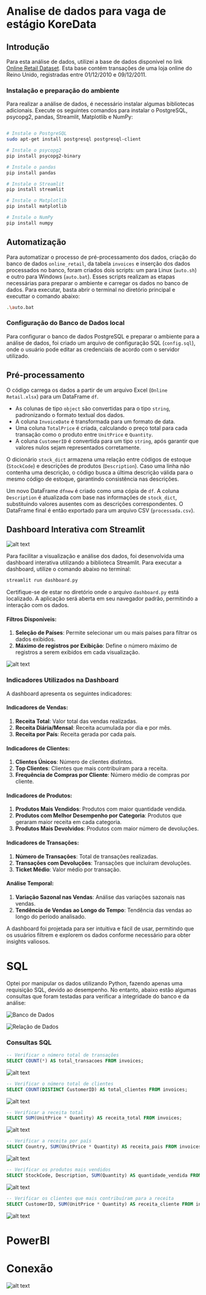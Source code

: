 # Analise de dados para vaga de estágio KoreData

## Introdução

Para esta análise de dados, utilizei a base de dados disponível no link [Online Retail Dataset](https://archive.ics.uci.edu/dataset/352/online+retail). Esta base contém transações de uma loja online do Reino Unido, registradas entre 01/12/2010 e 09/12/2011.

### Instalação e preparação do ambiente

Para realizar a análise de dados, é necessário instalar algumas bibliotecas adicionais. Execute os seguintes comandos para instalar o PostgreSQL, psycopg2, pandas, Streamlit, Matplotlib e NumPy:

```bash

# Instale o PostgreSQL
sudo apt-get install postgresql postgresql-client

# Instale o psycopg2
pip install psycopg2-binary

# Instale o pandas
pip install pandas

# Instale o Streamlit
pip install streamlit

# Instale o Matplotlib
pip install matplotlib

# Instale o NumPy
pip install numpy
```

## Automatização

Para automatizar o processo de pré-processamento dos dados, criação do banco de dados `online_retail`, da tabela `invoices` e inserção dos dados processados no banco, foram criados dois scripts: um para Linux (`auto.sh`) e outro para Windows (`auto.bat`). Esses scripts realizam as etapas necessárias para preparar o ambiente e carregar os dados no banco de dados.
Para executar, basta abrir o terminal no diretório principal e executtar o comando abaixo:

```bash
.\auto.bat
```

### Configuração do Banco de Dados local

Para configurar o banco de dados PostgreSQL e preparar o ambiente para a análise de dados, foi criado um arquivo de configuração SQL (`config.sql`), onde o usuário pode editar as credenciais de acordo com o servidor utilizado.

## Pré-processamento


O código carrega os dados a partir de um arquivo Excel (`Online Retail.xlsx`) para um DataFrame `df`.   
- As colunas de tipo `object` são convertidas para o tipo `string`, padronizando o formato textual dos dados.
- A coluna `InvoiceDate` é transformada para um formato de data.
- Uma coluna `TotalPrice` é criada, calculando o preço total para cada transação como o produto entre `UnitPrice` e `Quantity`.
- A coluna `CustomerID` é convertida para um tipo `string`, após garantir que valores nulos sejam representados corretamente.

O dicionário `stock_dict` armazena uma relação entre códigos de estoque (`StockCode`) e descrições de produtos (`Description`). Caso uma linha não contenha uma descrição, o código busca a última descrição válida para o mesmo código de estoque, garantindo consistência nas descrições.

Um novo DataFrame `dfnew` é criado como uma cópia de `df`. A coluna `Description` é atualizada com base nas informações de `stock_dict`, substituindo valores ausentes com as descrições correspondentes. O DataFrame final é então exportado para um arquivo CSV (`processada.csv`).

## Dashboard Interativa com Streamlit

![alt text](imagens/image.png)

Para facilitar a visualização e análise dos dados, foi desenvolvida uma dashboard interativa utilizando a biblioteca Streamlit. Para executar a dashboard, utilize o comando abaixo no terminal:

```bash
streamlit run dashboard.py
```
Certifique-se de estar no diretório onde o arquivo `dashboard.py` está localizado. A aplicação será aberta em seu navegador padrão, permitindo a interação com os dados.

#### Filtros Disponíveis:
1. **Seleção de Países**: Permite selecionar um ou mais países para filtrar os dados exibidos.
2. **Máximo de registros por Exibição**: Define o número máximo de registros a serem exibidos em cada visualização.

![alt text](imagens/image-1.png)

### Indicadores Utilizados na Dashboard

A dashboard apresenta os seguintes indicadores:

#### Indicadores de Vendas:
1. **Receita Total**: Valor total das vendas realizadas.
2. **Receita Diária/Mensal**: Receita acumulada por dia e por mês.
3. **Receita por País**: Receita gerada por cada país.

#### Indicadores de Clientes:
1. **Clientes Únicos**: Número de clientes distintos.
2. **Top Clientes**: Clientes que mais contribuíram para a receita.
3. **Frequência de Compras por Cliente**: Número médio de compras por cliente.

#### Indicadores de Produtos:
1. **Produtos Mais Vendidos**: Produtos com maior quantidade vendida.
2. **Produtos com Melhor Desempenho por Categoria**: Produtos que geraram maior receita em cada categoria.
3. **Produtos Mais Devolvidos**: Produtos com maior número de devoluções.

#### Indicadores de Transações:
1. **Número de Transações**: Total de transações realizadas.
2. **Transações com Devoluções**: Transações que incluíram devoluções.
3. **Ticket Médio**: Valor médio por transação.

#### Análise Temporal:
1. **Variação Sazonal nas Vendas**: Análise das variações sazonais nas vendas.
2. **Tendência de Vendas ao Longo do Tempo**: Tendência das vendas ao longo do período analisado.

A dashboard foi projetada para ser intuitiva e fácil de usar, permitindo que os usuários filtrem e explorem os dados conforme necessário para obter insights valiosos.

# SQL

Optei por manipular os dados utilizando Python, fazendo apenas uma requisição SQL, devido ao desempenho. No entanto, abaixo estão algumas consultas que foram testadas para verificar a integridade do banco e da análise:

![Banco de Dados](imagens/sql/1-banco.png)

![Relação de Dados](imagens/sql/2-relacaoInvoices.png)

### Consultas SQL

```sql
-- Verificar o número total de transações
SELECT COUNT(*) AS total_transacoes FROM invoices;
```

![alt text](imagens/sql/image.png)

```sql
-- Verificar o número total de clientes
SELECT COUNT(DISTINCT CustomerID) AS total_clientes FROM invoices;
```

![alt text](imagens/sql/image-1.png)

```sql
-- Verificar a receita total
SELECT SUM(UnitPrice * Quantity) AS receita_total FROM invoices;
```

![alt text](imagens/sql/image-2.png)

```sql
-- Verificar a receita por país
SELECT Country, SUM(UnitPrice * Quantity) AS receita_pais FROM invoices GROUP BY Country ORDER BY receita_pais DESC;
```

![alt text](imagens/sql/image-3.png)

```sql
-- Verificar os produtos mais vendidos
SELECT StockCode, Description, SUM(Quantity) AS quantidade_vendida FROM invoices GROUP BY StockCode, Description ORDER BY quantidade_vendida DESC LIMIT 10;
```

![alt text](imagens/sql/image-4.png)

```sql
-- Verificar os clientes que mais contribuíram para a receita
SELECT CustomerID, SUM(UnitPrice * Quantity) AS receita_cliente FROM invoices GROUP BY CustomerID ORDER BY receita_cliente DESC LIMIT 10;
```

![alt text](imagens/sql/image-5.png)



# PowerBI

# Conexão

![alt text](pbi.png)